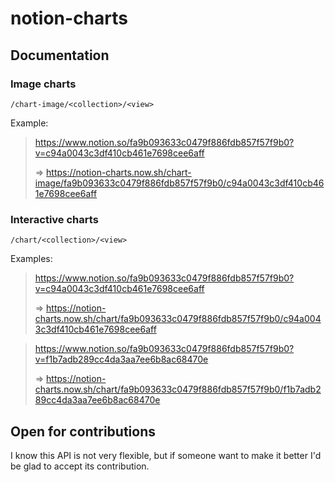 # notion-charts

## Documentation

### Image charts

```
/chart-image/<collection>/<view>
```
Example:

> https://www.notion.so/fa9b093633c0479f886fdb857f57f9b0?v=c94a0043c3df410cb461e7698cee6aff
>
> => https://notion-charts.now.sh/chart-image/fa9b093633c0479f886fdb857f57f9b0/c94a0043c3df410cb461e7698cee6aff

### Interactive charts

```
/chart/<collection>/<view>
```
Examples:

> https://www.notion.so/fa9b093633c0479f886fdb857f57f9b0?v=c94a0043c3df410cb461e7698cee6aff
>
> => https://notion-charts.now.sh/chart/fa9b093633c0479f886fdb857f57f9b0/c94a0043c3df410cb461e7698cee6aff


> https://www.notion.so/fa9b093633c0479f886fdb857f57f9b0?v=f1b7adb289cc4da3aa7ee6b8ac68470e
>
> => https://notion-charts.now.sh/chart/fa9b093633c0479f886fdb857f57f9b0/f1b7adb289cc4da3aa7ee6b8ac68470e

## Open for contributions

I know this API is not very flexible, but if someone want to make it better I'd be glad to accept its contribution.